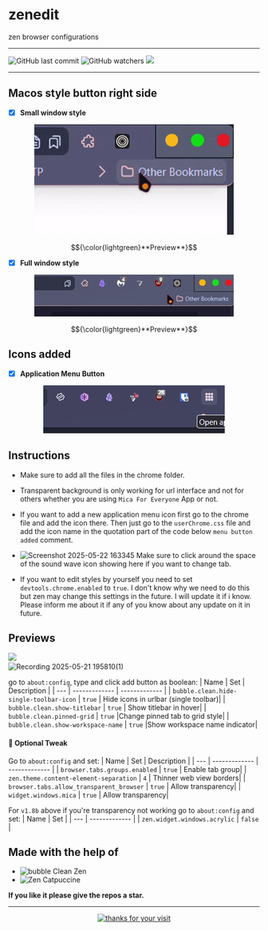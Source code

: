 # zenedit
zen browser configurations
<br>
<hr>

![GitHub last commit](https://img.shields.io/github/last-commit/arg387/zenedit)
![GitHub watchers](https://img.shields.io/github/watchers/arg387/zenedit)
[![](https://img.shields.io/badge/Download-8A2BE2)](https://github.com/arg387/zenedit/archive/refs/heads/main.zip)
<br>
<hr>

## Macos style button right side
- [x] **Small window style**
<div align="center">
  <figure>
    <img src="https://github.com/arg387/zenedit/blob/main/macos-left-button-small.gif">
  </figure>
  <p>$${\color{lightgreen}**Preview**}$$<p>
</div>

- [x] **Full window style**
<div align="center">
  <figure>
    <img src="https://github.com/arg387/zenedit/blob/main/macos-left-button-full.gif">
  </figure>
  <p>$${\color{lightgreen}**Preview**}$$<p>
</div>

## Icons added
- [x] **Application Menu Button**
<div align="center">
   <figure>
    <img src="https://github.com/arg387/zenedit/blob/main/Screenshot%202025-05-22%20142023.png">
  </figure>
</div>

## Instructions
- Make sure to add all the files in the chrome folder.
- Transparent background is only working for url interface and not for others whether you are using `Mica For Everyone` App or not.
- If you want to add a new application menu icon first go to the chrome file and add the icon there. Then just go to the `userChrome.css` file and add the icon name in the quotation part of the code below `menu button added` comment.
- ![Screenshot 2025-05-22 163345](https://github.com/user-attachments/assets/f537d72b-eaaa-4455-ac8f-51ad066cf935) Make sure to click around the space of the sound wave icon showing here if you want to change tab.

- If you want to edit styles by yourself you need to set `devtools.chrome.enabled` to `true`. I don't know why we need to do this but zen may change this settings in the future. I will update it if i know. Please inform me about it if any of you know about any update on it in future.

## Previews
[![](https://img.shields.io/badge/updated_21_May_2025-8A2BE2)](https://github.com/arg387/zenedit/releases/tag/first)
<br>
![Recording 2025-05-21 195810(1)](https://github.com/user-attachments/assets/c505db34-802b-4a1b-9199-67f8862b6951)


go to `about:config`, type and click add button as boolean:
| Name   | Set                  | Description                                             |
| ---        | -------------            | -------------                                     |
| `bubble.clean.hide-single-toolbar-icon`       | `true`                | Hide icons in urlbar (single toolbar)|
| `bubble.clean.show-titlebar`       | `true`                | Show titlebar in hover|
| `bubble.clean.pinned-grid`       | `true`                |Change pinned tab to grid style|
| `bubble.clean.show-workspace-name`       | `true`                |Show workspace name indicator|

#### 💠 Optional Tweak
Go to `about:config` and set:
| Name   | Set                  | Description                                             |
| ---        | -------------            | -------------                                     |
| `browser.tabs.groups.enabled`       | `true`                | Enable tab group|
| `zen.theme.content-element-separation`       | `4`                | Thinner web view borders|
| `browser.tabs.allow_transparent_browser`       | `true`                | Allow transparency|
| `widget.windows.mica`       | `true`                | Allow transparency|

For `v1.8b` above if you're transparency not working
go to `about:config` and set:
| Name   | Set                  |
| ---        | -------------            |
| `zen.widget.windows.acrylic`       | `false`                |


## Made with the help of
- ![bubble Clean Zen](https://github.com/nieffka/bubble-clean-zen/)
- ![Zen Catpuccine](https://github.com/catppuccin/zen-browser)

**If you like it please give the repos a star.** 
<br>
<hr>


<div align="center">
    <a href="https://git.io/typing-svg">
        <img alt="thanks for your visit" src="https://readme-typing-svg.herokuapp.com?font=Roboto+Slab&color=%237E3ACE&size=24&center=true&vCenter=true&width=300&lines=Thanks+for+your+visit!" >
    </a>
</div>
                 
